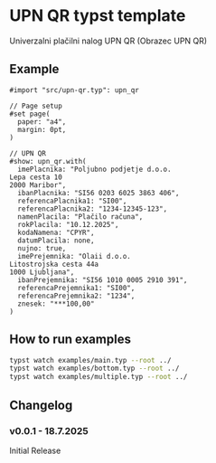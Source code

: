 # UPN QR typst template

Univerzalni plačilni nalog UPN QR (Obrazec UPN QR)

## Example

```typ
#import "src/upn-qr.typ": upn_qr

// Page setup
#set page(
  paper: "a4",
  margin: 0pt,
)

// UPN QR
#show: upn_qr.with(
  imePlacnika: "Poljubno podjetje d.o.o.
Lepa cesta 10
2000 Maribor",
  ibanPlacnika: "SI56 0203 6025 3863 406",
  referencaPlacnika1: "SI00",
  referencaPlacnika2: "1234-12345-123",
  namenPlacila: "Plačilo računa",
  rokPlacila: "10.12.2025",
  kodaNamena: "CPYR",
  datumPlacila: none,
  nujno: true,
  imePrejemnika: "Olaii d.o.o.
Litostrojska cesta 44a
1000 Ljubljana",
  ibanPrejemnika: "SI56 1010 0005 2910 391",
  referencaPrejemnika1: "SI00",
  referencaPrejemnika2: "1234",
  znesek: "***100,00"
)
```

## How to run examples

```bash
typst watch examples/main.typ --root ../
typst watch examples/bottom.typ --root ../
typst watch examples/multiple.typ --root ../
```

## Changelog

### **v0.0.1** - 18.7.2025

Initial Release
